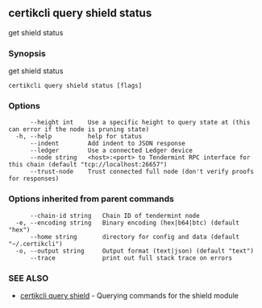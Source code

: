 ## certikcli query shield status

get shield status

### Synopsis

get shield status

```
certikcli query shield status [flags]
```

### Options

```
      --height int    Use a specific height to query state at (this can error if the node is pruning state)
  -h, --help          help for status
      --indent        Add indent to JSON response
      --ledger        Use a connected Ledger device
      --node string   <host>:<port> to Tendermint RPC interface for this chain (default "tcp://localhost:26657")
      --trust-node    Trust connected full node (don't verify proofs for responses)
```

### Options inherited from parent commands

```
      --chain-id string   Chain ID of tendermint node
  -e, --encoding string   Binary encoding (hex|b64|btc) (default "hex")
      --home string       directory for config and data (default "~/.certikcli")
  -o, --output string     Output format (text|json) (default "text")
      --trace             print out full stack trace on errors
```

### SEE ALSO

* [certikcli query shield](certikcli_query_shield.md)	 - Querying commands for the shield module


